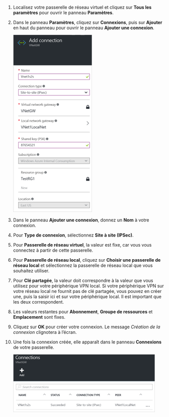 1. Localisez votre passerelle de réseau virtuel et cliquez sur **Tous les paramètres** pour ouvrir le panneau **Paramètres**.

2. Dans le panneau **Paramètres**, cliquez sur **Connexions**, puis sur **Ajouter** en haut du panneau pour ouvrir le panneau **Ajouter une connexion**.

	![Créer une connexion de site à site](./media/vpn-gateway-add-site-to-site-connection-rm-portal-include/addconnection250.png)

3. Dans le panneau **Ajouter une connexion**, donnez un **Nom** à votre connexion.

4. Pour **Type de connexion**, sélectionnez **Site à site (IPSec)**.

5. Pour **Passerelle de réseau virtuel**, la valeur est fixe, car vous vous connectez à partir de cette passerelle.

6. Pour **Passerelle de réseau local**, cliquez sur **Choisir une passerelle de réseau local** et sélectionnez la passerelle de réseau local que vous souhaitez utiliser.

7. Pour **Clé partagée**, la valeur doit correspondre à la valeur que vous utilisez pour votre périphérique VPN local. Si votre périphérique VPN sur votre réseau local ne fournit pas de clé partagée, vous pouvez en créer une, puis la saisir ici et sur votre périphérique local. Il est important que les deux correspondent.

8. Les valeurs restantes pour **Abonnement**, **Groupe de ressources** et **Emplacement** sont fixes.

9. Cliquez sur **OK** pour créer votre connexion. Le message *Création de la connexion* clignotera à l’écran.

10. Une fois la connexion créée, elle apparaît dans le panneau **Connexions** de votre passerelle.

	![Créer une connexion de site à site](./media/vpn-gateway-add-site-to-site-connection-rm-portal-include/connectionstatus450.png)

<!---HONumber=AcomDC_0406_2016-->